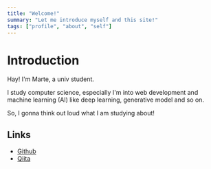 ```yaml
---
title: "Welcome!"
summary: "Let me introduce myself and this site!"
tags: ["profile", "about", "self"]
---
```


# Introduction

Hay! I'm Marte, a univ student.

I study computer science, especially I'm into web development and machine learning (AI) like deep learning, generative model and so on.

So, I gonna think out loud what I am studying about!

## Links

- [Github](https://github.com/keu-5)
- [Qiita](https://qiita.com/keu5)
